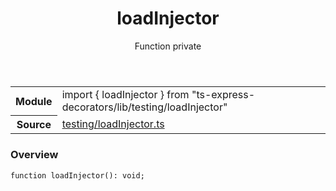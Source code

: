 <header class="symbol-info-header">    <h1 id="loadinjector">loadInjector</h1>    <label class="symbol-info-type-label function">Function</label>    <label class="api-type-label private">private</label>  </header>
<section class="symbol-info">      <table class="is-full-width">        <tbody>        <tr>          <th>Module</th>          <td>            <div class="lang-typescript">                <span class="token keyword">import</span> { loadInjector }                 <span class="token keyword">from</span>                 <span class="token string">"ts-express-decorators/lib/testing/loadInjector"</span>                            </div>          </td>        </tr>        <tr>          <th>Source</th>          <td>            <a href="https://romakita.github.io/ts-express-decorators/#//blob/v2.3.2/src/testing/loadInjector.ts#L0-L0">                testing/loadInjector.ts            </a>        </td>        </tr>                </tbody>      </table>    </section>

### Overview

<pre><code class="typescript-lang">function <span class="token function">loadInjector</span><span class="token punctuation">(</span><span class="token punctuation">)</span><span class="token punctuation">:</span> <span class="token keyword">void</span><span class="token punctuation">;</span></code></pre>

